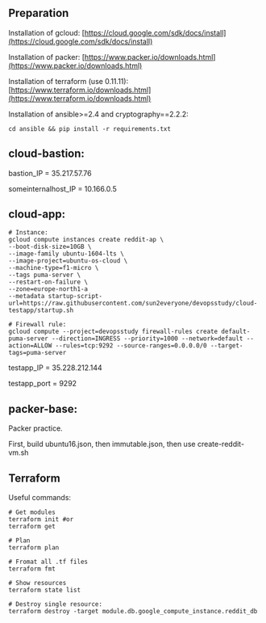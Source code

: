 ## Preparation

Installation of gcloud: [https://cloud.google.com/sdk/docs/install](https://cloud.google.com/sdk/docs/install)

Installation of packer: [https://www.packer.io/downloads.html](https://www.packer.io/downloads.html)

Installation of terraform (use 0.11.11): [https://www.terraform.io/downloads.html](https://www.terraform.io/downloads.html)

Installation of ansible>=2.4 and cryptography==2.2.2:

```
cd ansible && pip install -r requirements.txt
```

## cloud-bastion:

bastion_IP = 35.217.57.76

someinternalhost_IP = 10.166.0.5

## cloud-app:

```
# Instance:
gcloud compute instances create reddit-ap \
--boot-disk-size=10GB \
--image-family ubuntu-1604-lts \
--image-project=ubuntu-os-cloud \
--machine-type=f1-micro \
--tags puma-server \
--restart-on-failure \
--zone=europe-north1-a
--metadata startup-script-url=https://raw.githubusercontent.com/sun2everyone/devopsstudy/cloud-testapp/startup.sh

# Firewall rule:
gcloud compute --project=devopsstudy firewall-rules create default-puma-server --direction=INGRESS --priority=1000 --network=default --action=ALLOW --rules=tcp:9292 --source-ranges=0.0.0.0/0 --target-tags=puma-server
```

testapp_IP = 35.228.212.144

testapp_port = 9292

## packer-base:

Packer practice.

First, build ubuntu16.json, then immutable.json, then use create-reddit-vm.sh

## Terraform

Useful commands:

```
# Get modules
terraform init #or
terraform get

# Plan
terraform plan

# Fromat all .tf files
terraform fmt

# Show resources
terraform state list
 
# Destroy single resource:
terraform destroy -target module.db.google_compute_instance.reddit_db
```
